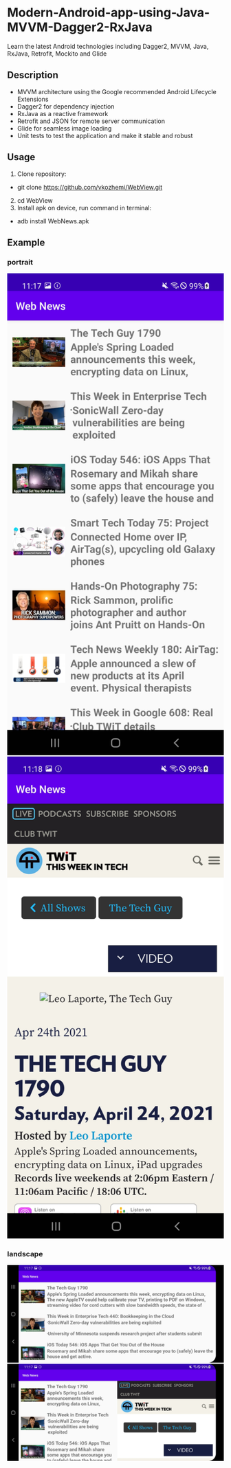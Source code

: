 # Modern-Android-app-using-Java-MVVM-Dagger2-RxJava
Learn the latest Android technologies including Dagger2, MVVM, Java, RxJava, Retrofit, Mockito and Glide

## Description
- MVVM architecture using the Google recommended Android Lifecycle Extensions
- Dagger2 for dependency injection
- RxJava as a reactive framework
- Retrofit and JSON for remote server communication
- Glide for seamless image loading
- Unit tests to test the application and make it stable and robust

## Usage
1. Clone repository:
- git clone https://github.com/vkozhemi/WebView.git
2. cd WebView
3. Install apk on device, run command in terminal:
- adb install WebNews.apk

## Example

### portrait
<img src="https://github.com/vkozhemi/WebView/blob/main/img/WebNews1.jpg" width="700">
<img src="https://github.com/vkozhemi/WebView/blob/main/img/WebNews2.jpg" width="700">

### landscape
<img src="https://github.com/vkozhemi/WebView/blob/main/img/WebNews3.jpg" width="700">
<img src="https://github.com/vkozhemi/WebView/blob/main/img/WebNews4.jpg" width="700">
